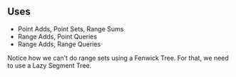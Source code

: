 ## Uses

- Point Adds, Point Sets, Range Sums
- Range Adds, Point Queries
- Range Adds, Range Queries

Notice how we can't do range sets using a Fenwick Tree. For that, we need to use a Lazy Segment Tree.
